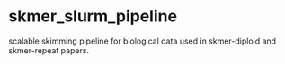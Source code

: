 # skmer_slurm_pipeline
scalable skimming pipeline for biological data used in skmer-diploid and skmer-repeat papers.
